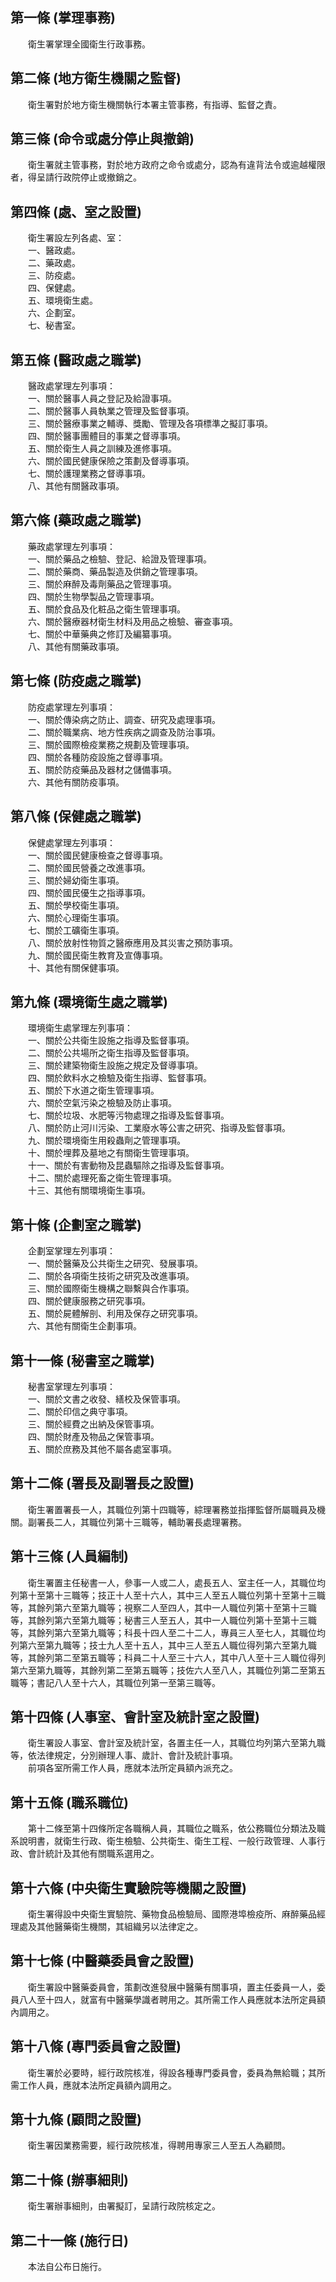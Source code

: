第一條 (掌理事務)
-----------------
　　衛生署掌理全國衛生行政事務。  


第二條 (地方衛生機關之監督)
---------------------------
　　衛生署對於地方衛生機關執行本署主管事務，有指導、監督之責。  


第三條 (命令或處分停止與撤銷)
-----------------------------
　　衛生署就主管事務，對於地方政府之命令或處分，認為有違背法令或逾越權限者，得呈請行政院停止或撤銷之。  


第四條 (處、室之設置)
---------------------
　　衛生署設左列各處、室：  
　　一、醫政處。  
　　二、藥政處。  
　　三、防疫處。  
　　四、保健處。  
　　五、環境衛生處。  
　　六、企劃室。  
　　七、秘書室。  


第五條 (醫政處之職掌)
---------------------
　　醫政處掌理左列事項：  
　　一、關於醫事人員之登記及給證事項。  
　　二、關於醫事人員執業之管理及監督事項。  
　　三、關於醫療事業之輔導、獎勵、管理及各項標準之擬訂事項。  
　　四、關於醫事團體目的事業之督導事項。  
　　五、關於衛生人員之訓練及進修事項。  
　　六、關於國民健康保險之策劃及督導事項。  
　　七、關於護理業務之督導事項。  
　　八、其他有關醫政事項。  


第六條 (藥政處之職掌)
---------------------
　　藥政處掌理左列事項：  
　　一、關於藥品之檢驗、登記、給證及管理事項。  
　　二、關於藥商、藥品製造及供銷之管理事項。  
　　三、關於麻醉及毒劑藥品之管理事項。  
　　四、關於生物學製品之管理事項。  
　　五、關於食品及化粧品之衛生管理事項。  
　　六、關於醫療器材衛生材料及用品之檢驗、審查事項。  
　　七、關於中華藥典之修訂及編纂事項。  
　　八、其他有關藥政事項。  


第七條 (防疫處之職掌)
---------------------
　　防疫處掌理左列事項：  
　　一、關於傳染病之防止、調查、研究及處理事項。  
　　二、關於職業病、地方性疾病之調查及防治事項。  
　　三、關於國際檢疫業務之規劃及管理事項。  
　　四、關於各種防疫設施之督導事項。  
　　五、關於防疫藥品及器材之儲備事項。  
　　六、其他有關防疫事項。  


第八條 (保健處之職掌)
---------------------
　　保健處掌理左列事項：  
　　一、關於國民健康檢查之督導事項。  
　　二、關於國民營養之改進事項。  
　　三、關於婦幼衛生事項。  
　　四、關於國民優生之指導事項。  
　　五、關於學校衛生事項。  
　　六、關於心理衛生事項。  
　　七、關於工礦衛生事項。  
　　八、關於放射性物質之醫療應用及其災害之預防事項。  
　　九、關於國民衛生教育及宣傳事項。  
　　十、其他有關保健事項。  


第九條 (環境衛生處之職掌)
-------------------------
　　環境衛生處掌理左列事項：  
　　一、關於公共衛生設施之指導及監督事項。  
　　二、關於公共場所之衛生指導及監督事項。  
　　三、關於建築物衛生設施之規定及督導事項。  
　　四、關於飲料水之檢驗及衛生指導、監督事項。  
　　五、關於下水道之衛生管理事項。  
　　六、關於空氣污染之檢驗及防止事項。  
　　七、關於垃圾、水肥等污物處理之指導及監督事項。  
　　八、關於防止河川污染、工業廢水等公害之研究、指導及監督事項。  
　　九、關於環境衛生用殺蟲劑之管理事項。  
　　十、關於埋葬及墓地之有關衛生管理事項。  
　　十一、關於有害動物及昆蟲驅除之指導及監督事項。  
　　十二、關於處理死畜之衛生管理事項。  
　　十三、其他有關環境衛生事項。  


第十條 (企劃室之職掌)
---------------------
　　企劃室掌理左列事項：  
　　一、關於醫藥及公共衛生之研究、發展事項。  
　　二、關於各項衛生技術之研究及改進事項。  
　　三、關於國際衛生機構之聯繫與合作事項。  
　　四、關於健康服務之研究事項。  
　　五、關於屍體解剖、利用及保存之研究事項。  
　　六、其他有關衛生企劃事項。  


第十一條 (秘書室之職掌)
-----------------------
　　秘書室掌理左列事項：  
　　一、關於文書之收發、繕校及保管事項。  
　　二、關於印信之典守事項。  
　　三、關於經費之出納及保管事項。  
　　四、關於財產及物品之保管事項。  
　　五、關於庶務及其他不屬各處室事項。  


第十二條 (署長及副署長之設置)
-----------------------------
　　衛生署置署長一人，其職位列第十四職等，綜理署務並指揮監督所屬職員及機關。副署長二人，其職位列第十三職等，輔助署長處理署務。  


第十三條 (人員編制)
-------------------
　　衛生署置主任秘書一人，參事一人或二人，處長五人、室主任一人，其職位均列第十至第十三職等；技正十人至十六人，其中三人至五人職位列第十至第十三職等，其餘列第六至第九職等；視察二人至四人，其中一人職位列第十至第十三職等，其餘列第六至第九職等；秘書三人至五人，其中一人職位列第十至第十三職等，其餘列第六至第九職等；科長十四人至二十二人，專員三人至七人，其職位均列第六至第九職等；技士九人至十五人，其中三人至五人職位得列第六至第九職等，其餘列第二至第五職等；科員二十人至三十六人，其中八人至十三人職位得列第六至第九職等，其餘列第二至第五職等；技佐六人至八人，其職位列第二至第五職等；書記八人至十六人，其職位列第一至第三職等。  


第十四條 (人事室、會計室及統計室之設置)
---------------------------------------
　　衛生署設人事室、會計室及統計室，各置主任一人，其職位均列第六至第九職等，依法律規定，分別辦理人事、歲計、會計及統計事項。  
　　前項各室所需工作人員，應就本法所定員額內派充之。  


第十五條 (職系職位)
-------------------
　　第十二條至第十四條所定各職稱人員，其職位之職系，依公務職位分類法及職系說明書，就衛生行政、衛生檢驗、公共衛生、衛生工程、一般行政管理、人事行政、會計統計及其他有關職系選用之。  


第十六條 (中央衛生實驗院等機關之設置)
-------------------------------------
　　衛生署得設中央衛生實驗院、藥物食品檢驗局、國際港埠檢疫所、麻醉藥品經理處及其他醫藥衛生機關，其組織另以法律定之。  


第十七條 (中醫藥委員會之設置)
-----------------------------
　　衛生署設中醫藥委員會，策劃改進發展中醫藥有關事項，置主任委員一人，委員八人至十四人，就富有中醫藥學識者聘用之。其所需工作人員應就本法所定員額內調用之。  


第十八條 (專門委員會之設置)
---------------------------
　　衛生署於必要時，經行政院核准，得設各種專門委員會，委員為無給職；其所需工作人員，應就本法所定員額內調用之。  


第十九條 (顧問之設置)
---------------------
　　衛生署因業務需要，經行政院核准，得聘用專家三人至五人為顧問。  


第二十條 (辦事細則)
-------------------
　　衛生署辦事細則，由署擬訂，呈請行政院核定之。  


第二十一條 (施行日)
-------------------
　　本法自公布日施行。